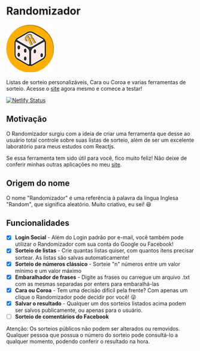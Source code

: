 # Randomizador
![Logo](https://github.com/Gustavo-Kuze/randomizador/blob/dev/public/img/randomizador_icon_128.png "Logo")

Listas de sorteio personalizáveis, Cara ou Coroa e varias ferramentas de sorteio. Acesse o [site](https://randomizador.netlify.com) agora mesmo e comece a testar!

[![Netlify Status](https://api.netlify.com/api/v1/badges/c81a36f1-0f50-45e7-9b5f-f91aa52fa51b/deploy-status)](https://app.netlify.com/sites/randomizador/deploys)

## Motivação
O Randomizador surgiu com a ideia de criar uma ferramenta que desse ao usuário total controle sobre suas listas de sorteio, além de ser um excelente laboratório para meus estudos com Reactjs.

Se essa ferramenta tem sido útil para você, fico muito feliz! Não deixe de conferir minhas outras aplicações no meu [site](https://gustavokuze.com).

## Origem do nome
O nome "Randomizador" é uma referência à palavra da língua Inglesa "Random", que significa aleatório. Muito criativo, eu sei! 😆

## Funcionalidades

- [x] **Login Social** - Além do Login padrão por e-mail, você também pode utilizar o Randomizador com sua conta do Google ou Facebook!
- [x] **Sorteio de listas** - Crie quantas listas quiser, com quantos itens precisar sortear. As listas são salvas automaticamente!
- [x] **Sorteio de números clássico** - Sorteie "n" números entre um valor mínimo e um valor máximo
- [x] **Embaralhador de frases** - Digite as frases ou carregue um arquivo .txt com as mesmas separadas por enters para embaralhá-las
- [x] **Cara ou Coroa** - Tem uma decisão difícil pela frente? Com apenas um clique o Randomizador pode decidir por você! 😜
- [x] **Salvar o resultado** - Qualquer um dos sorteios listados acima podem ser salvos publicamente, ou apenas para o usuário.
- [ ] **Sorteio de comentários do Facebook**

Atenção: Os sorteios públicos não podem ser alterados ou removidos. Qualquer pessoa que possua o número do sorteio pode consultá-lo a qualquer momento, podendo conferir o resultado na hora.
